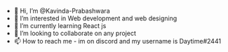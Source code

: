 - 👋 Hi, I’m @Kavinda-Prabashwara
- 👀 I’m interested in Web development and web designing
- 🌱 I’m currently learning React js
- 💞️ I’m looking to collaborate on any project
- 📫 How to reach me - im on discord and my username is Daytime#2441

<!---
Kavinda-Prabashwara/Kavinda-Prabashwara is a ✨ special ✨ repository because its `README.md` (this file) appears on your GitHub profile.
You can click the Preview link to take a look at your changes.
--->
